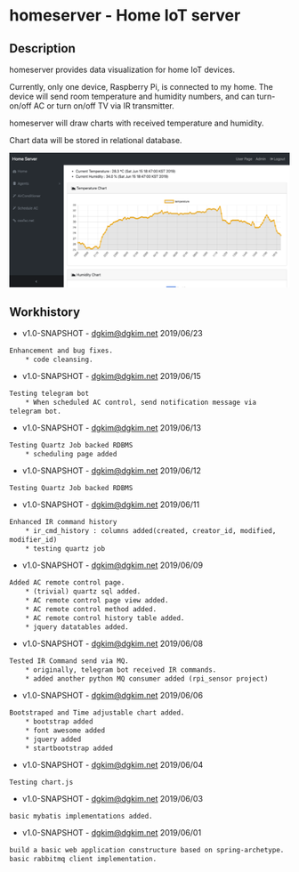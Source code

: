 
# homeserver - Home IoT server

## Description

homeserver provides data visualization for home IoT devices.

Currently, only one device, Raspberry Pi, is connected to my home.
The device will send room temperature and humidity numbers,
and can turn-on/off AC or turn on/off TV via IR transmitter.

homeserver will draw charts with received temperature and humidity.

Chart data will be stored in relational database.

![Screen](./example/screenshot1.png)

## Workhistory

   * v1.0-SNAPSHOT - dgkim@dgkim.net 2019/06/23
   
    Enhancement and bug fixes.
        * code cleansing.

   * v1.0-SNAPSHOT - dgkim@dgkim.net 2019/06/15

    Testing telegram bot
        * When scheduled AC control, send notification message via telegram bot.

   * v1.0-SNAPSHOT - dgkim@dgkim.net 2019/06/13
   
    Testing Quartz Job backed RDBMS
        * scheduling page added

   * v1.0-SNAPSHOT - dgkim@dgkim.net 2019/06/12
   
    Testing Quartz Job backed RDBMS

   * v1.0-SNAPSHOT - dgkim@dgkim.net 2019/06/11
   
    Enhanced IR command history
        * ir_cmd_history : columns added(created, creator_id, modified, modifier_id)
        * testing quartz job

   * v1.0-SNAPSHOT - dgkim@dgkim.net 2019/06/09
   
    Added AC remote control page.
        * (trivial) quartz sql added.
        * AC remote control page view added.
        * AC remote control method added.
        * AC remote control history table added.
        * jquery datatables added.

   * v1.0-SNAPSHOT - dgkim@dgkim.net 2019/06/08
   
    Tested IR Command send via MQ.
        * originally, telegram bot received IR commands.
        * added another python MQ consumer added (rpi_sensor project)

   * v1.0-SNAPSHOT - dgkim@dgkim.net 2019/06/06
   
    Bootstraped and Time adjustable chart added.
        * bootstrap added
        * font awesome added
        * jquery added
        * startbootstrap added

   * v1.0-SNAPSHOT - dgkim@dgkim.net 2019/06/04
   
    Testing chart.js 

   * v1.0-SNAPSHOT - dgkim@dgkim.net 2019/06/03
   
    basic mybatis implementations added.

   * v1.0-SNAPSHOT - dgkim@dgkim.net 2019/06/01
   
    build a basic web application constructure based on spring-archetype.
    basic rabbitmq client implementation.
